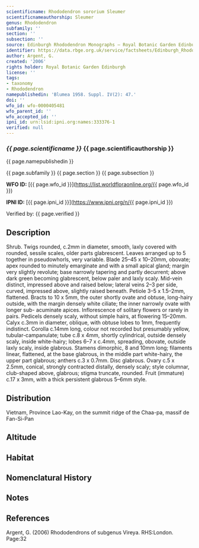 ```yaml
---
scientificname: Rhododendron sororium Sleumer
scientificnameauthorship: Sleumer
genus: Rhododendron
subfamily: ''
section: ''
subsection: ''
source: Edinburgh Rhododendron Monographs – Royal Botanic Garden Edinburgh
identifier: https://data.rbge.org.uk/service/factsheets/Edinburgh_Rhododendron_Monographs.xhtml
author: Argent, G.
created: '2006'
rights holder: Royal Botanic Garden Edinburgh
license: ''
tags:
- taxonomy
- Rhododendron
namepublishedin: 'Blumea 1958. Suppl. IV(2): 47.'
doi: ''
wfo_id: wfo-0000405481
wfo_parent_id: ''
wfo_accepted_id: ''
ipni_id: urn:lsid:ipni.org:names:333376-1
verified: null
---
```

### _{{ page.scientificname }}_ {{ page.scientificauthorship }}
 {{ page.namepublishedin }}

{{ page.subfamily }} {{ page.section }} {{ page.subsection }}

**WFO ID:** [{{ page.wfo_id }}](https://list.worldfloraonline.org/{{ page.wfo_id }})

**IPNI ID:** [{{ page.ipni_id }}](https://www.ipni.org/n/{{ page.ipni_id }})

Verified by: {{ page.verified }}



## Description
Shrub. Twigs rounded, c.2mm in diameter, smooth, laxly covered with rounded, sessile scales, older parts glabrescent. Leaves arranged up to 5 together in pseudo­whorls, very variable. Blade 25–45 x 10–20mm, obovate; apex rounded to minutely emarginate and with a small apical gland; margin very slightly revolute; base narrowly tapering and partly decurrent; above dark green becoming glabrescent, below paler and laxly scaly. Mid-vein distinct, impressed above and raised below; lateral veins 2–3 per side, curved, impressed above, slightly raised beneath. Petiole 3–5 x 1.5–2mm, flattened. Bracts to 10 x 5mm, the outer shortly ovate and obtuse, long-hairy outside, with the margin densely white ciliate; the inner narrowly ovate with longer sub- acuminate apices. Inflorescence of solitary flowers or rarely in pairs. Pedicels densely scaly, without simple hairs, at flowering 15–20mm. Calyx c.3mm in diameter, oblique, with obtuse lobes to 1mm, frequently indistinct. Corolla c.14mm long, colour not recorded but presumably yellow, tubular-campanulate; tube c.8 x 4mm, shortly cylindrical, outside densely scaly, inside white-hairy; lobes 6–7 x c.4mm, spreading, obovate, outside laxly scaly, inside glabrous. Stamens dimorphic, 8 and 10mm long; filaments linear, flattened, at the base glabrous, in the middle part white-hairy, the upper part glabrous; anthers c.3 x 0.7mm. Disc glabrous. Ovary c.5 x 2.5mm, conical, strongly contracted distally, densely scaly; style columnar, club-shaped above, glabrous; stigma truncate, rounded. Fruit (immature) c.17 x 3mm, with a thick persistent glabrous 5–6mm style.

## Distribution
Vietnam, Province Lao-Kay, on the summit ridge of the Chaa-pa, massif de Fan-Si-Pan

## Altitude


## Habitat


## Nomenclatural History

                       
## Notes


## References

Argent, G. (2006) Rhododendrons of subgenus Vireya. RHS:London. Page:32
